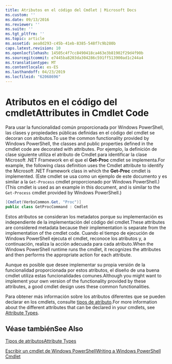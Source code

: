 ```yaml
---
title: Atributos en el código del Cmdlet | Microsoft Docs
ms.custom: ''
ms.date: 09/13/2016
ms.reviewer: ''
ms.suite: ''
ms.tgt_pltfrm: ''
ms.topic: article
ms.assetid: aea8d293-c45b-41eb-8385-548f7c9b280b
caps.latest.revision: 10
ms.openlocfilehash: 14505c4f7cc8490418ca463e3b81902f29d4f90b
ms.sourcegitcommit: e7445ba8203da304286c591ff513900ad1c244a4
ms.translationtype: MT
ms.contentlocale: es-ES
ms.lasthandoff: 04/23/2019
ms.locfileid: "62068696"
---
```

# <a name="attributes-in-cmdlet-code"></a><span data-ttu-id="d3894-102">Atributos en el código del cmdlet</span><span class="sxs-lookup"><span data-stu-id="d3894-102">Attributes in Cmdlet Code</span></span>

<span data-ttu-id="d3894-103">Para usar la funcionalidad común proporcionada por Windows PowerShell, las clases y propiedades públicas definidas en el código del cmdlet se decoran con atributos.</span><span class="sxs-lookup"><span data-stu-id="d3894-103">To use the common functionality provided by Windows PowerShell, the classes and public properties defined in the cmdlet code are decorated with attributes.</span></span> <span data-ttu-id="d3894-104">Por ejemplo, la definición de clase siguiente utiliza el atributo de Cmdlet para identificar la clase Microsoft .NET Framework en el que el **Get-Proc** cmdlet se implementa.</span><span class="sxs-lookup"><span data-stu-id="d3894-104">For example, the following class definition uses the Cmdlet attribute to identify the Microsoft .NET Framework class in which the **Get-Proc** cmdlet is implemented.</span></span> <span data-ttu-id="d3894-105">(Este cmdlet se usa como un ejemplo de este documento y es similar a la `Get-Process` cmdlet proporcionado por Windows PowerShell.)</span><span class="sxs-lookup"><span data-stu-id="d3894-105">(This cmdlet is used as an example in this document, and is similar to the `Get-Process` cmdlet provided by Windows PowerShell.)</span></span>

```csharp
[Cmdlet(VerbsCommon.Get, "Proc")]
public class GetProcCommand : Cmdlet
```

<span data-ttu-id="d3894-106">Estos atributos se consideran los metadatos porque su implementación es independiente de la implementación del código del cmdlet.</span><span class="sxs-lookup"><span data-stu-id="d3894-106">These attributes are considered metadata because their implementation is separate from the implementation of the cmdlet code.</span></span> <span data-ttu-id="d3894-107">Cuando el tiempo de ejecución de Windows PowerShell ejecuta el cmdlet, reconoce los atributos y, a continuación, realiza la acción adecuada para cada atributo.</span><span class="sxs-lookup"><span data-stu-id="d3894-107">When the Windows PowerShell runtime runs the cmdlet, it recognizes the attributes and then performs the appropriate action for each attribute.</span></span>

<span data-ttu-id="d3894-108">Aunque es posible que desee implementar su propia versión de la funcionalidad proporcionada por estos atributos, el diseño de una buena cmdlet utiliza estas funcionalidades comunes.</span><span class="sxs-lookup"><span data-stu-id="d3894-108">Although you might want to implement your own version of the functionality provided by these attributes, a good cmdlet design uses these common functionalities.</span></span>

<span data-ttu-id="d3894-109">Para obtener más información sobre los atributos diferentes que se pueden declarar en los cmdlets, consulte [tipos de atributo](./attribute-types.md).</span><span class="sxs-lookup"><span data-stu-id="d3894-109">For more information about the different attributes that can be declared in your cmdlets, see [Attribute Types](./attribute-types.md).</span></span>

## <a name="see-also"></a><span data-ttu-id="d3894-110">Véase también</span><span class="sxs-lookup"><span data-stu-id="d3894-110">See Also</span></span>

[<span data-ttu-id="d3894-111">Tipos de atributos</span><span class="sxs-lookup"><span data-stu-id="d3894-111">Attribute Types</span></span>](./attribute-types.md)

[<span data-ttu-id="d3894-112">Escribir un cmdlet de Windows PowerShell</span><span class="sxs-lookup"><span data-stu-id="d3894-112">Writing a Windows PowerShell Cmdlet</span></span>](./writing-a-windows-powershell-cmdlet.md)
